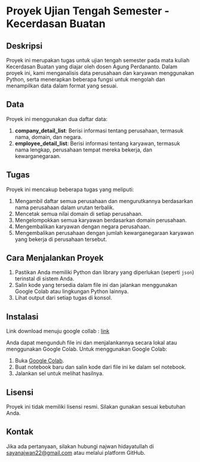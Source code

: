 # Proyek Ujian Tengah Semester - Kecerdasan Buatan

## Deskripsi
Proyek ini merupakan tugas untuk ujian tengah semester pada mata kuliah Kecerdasan Buatan yang diajar oleh dosen Agung Perdananto. Dalam proyek ini, kami menganalisis data perusahaan dan karyawan menggunakan Python, serta menerapkan beberapa fungsi untuk mengolah dan menampilkan data dalam format yang sesuai.

## Data
Proyek ini menggunakan dua daftar data:
1. **company_detail_list**: Berisi informasi tentang perusahaan, termasuk nama, domain, dan negara.
2. **employee_detail_list**: Berisi informasi tentang karyawan, termasuk nama lengkap, perusahaan tempat mereka bekerja, dan kewarganegaraan.

## Tugas
Proyek ini mencakup beberapa tugas yang meliputi:
1. Mengambil daftar semua perusahaan dan mengurutkannya berdasarkan nama perusahaan dalam urutan terbalik.
2. Mencetak semua nilai domain di setiap perusahaan.
3. Mengelompokkan semua karyawan berdasarkan domain perusahaan.
4. Mengembalikan karyawan dengan negara perusahaan.
5. Mengembalikan perusahaan dengan jumlah kewarganegaraan karyawan yang bekerja di perusahaan tersebut.

## Cara Menjalankan Proyek
1. Pastikan Anda memiliki Python dan library yang diperlukan (seperti `json`) terinstal di sistem Anda.
2. Salin kode yang tersedia dalam file ini dan jalankan menggunakan Google Colab atau lingkungan Python lainnya.
3. Lihat output dari setiap tugas di konsol.

## Instalasi
Link download menuju google collab : [link](https://colab.research.google.com/drive/1XDK4KzpjyNjoe11wUcaN015iPvJT-_OR?usp=sharing)

Anda dapat mengunduh file ini dan menjalankannya secara lokal atau menggunakan Google Colab. Untuk menggunakan Google Colab:
1. Buka [Google Colab](https://colab.research.google.com/).
2. Buat notebook baru dan salin kode dari file ini ke dalam sel notebook.
3. Jalankan sel untuk melihat hasilnya.

## Lisensi
Proyek ini tidak memiliki lisensi resmi. Silakan gunakan sesuai kebutuhan Anda.

## Kontak
Jika ada pertanyaan, silakan hubungi najwan hidayatullah di sayanajwan22@gmail.com atau melalui platform GitHub.
